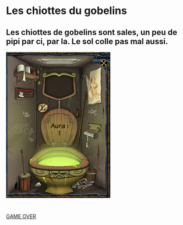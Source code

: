 # Les chiottes du gobelins
## Les chiottes de gobelins sont sales, un peu de pipi par ci, par la. Le sol colle pas mal aussi.
![image](chiotte_gobelins.png)
#
[GAME OVER](vestibule.md)
